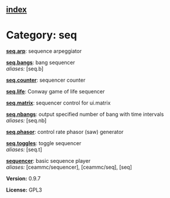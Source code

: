 [index](index.html) 
---

# Category: seq




[**seq.arp**](seq.arp.html): sequence arpeggiator 

[**seq.bangs**](seq.bangs.html): bang sequencer <br>
_aliases:_ \[seq.b\]


[**seq.counter**](seq.counter.html): sequencer counter 

[**seq.life**](seq.life.html): Conway game of life sequencer 

[**seq.matrix**](seq.matrix.html): sequencer control for ui.matrix 

[**seq.nbangs**](seq.nbangs.html): output specified number of bang with time intervals <br>
_aliases:_ \[seq.nb\]


[**seq.phasor**](seq.phasor.html): control rate phasor (saw) generator 

[**seq.toggles**](seq.toggles.html): toggle sequencer <br>
_aliases:_ \[seq.t\]


[**sequencer**](sequencer.html): basic sequence player <br>
_aliases:_ \[ceammc/sequencer\], \[ceammc/seq\], \[seq\]



**Version:** 0.9.7

**License:** GPL3
